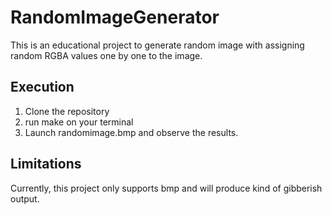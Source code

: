 # RandomImageGenerator

This is an educational project to generate random image with assigning random RGBA values one by one to the image.

## Execution

1. Clone the repository
2. run make on your terminal
3. Launch randomimage.bmp and observe the results.

## Limitations

Currently, this project only supports bmp and will produce kind of gibberish output.

